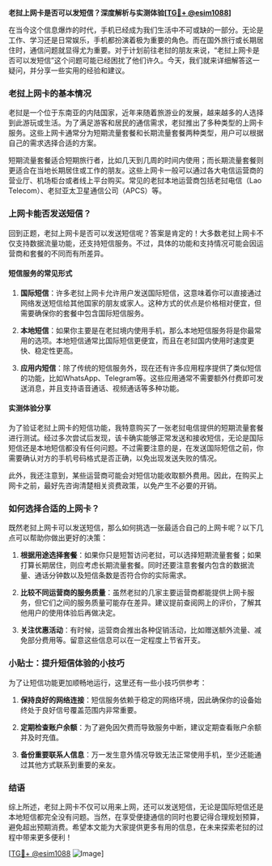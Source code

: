 **老挝上网卡是否可以发短信？深度解析与实测体验[[TG💪+ @esim1088](https://t.me/s/esim1088)]**

在当今这个信息爆炸的时代，手机已经成为我们生活中不可或缺的一部分。无论是工作、学习还是日常娱乐，手机都扮演着极为重要的角色。而在国外旅行或长期居住时，通信问题就显得尤为重要。对于计划前往老挝的朋友来说，“老挝上网卡是否可以发短信”这个问题可能已经困扰了他们许久。今天，我们就来详细解答这一疑问，并分享一些实用的经验和建议。

### 老挝上网卡的基本情况

老挝是一个位于东南亚的内陆国家，近年来随着旅游业的发展，越来越多的人选择到此游玩或生活。为了满足游客和居民的通信需求，老挝推出了多种类型的上网卡服务。这些上网卡通常分为短期流量套餐和长期流量套餐两种类型，用户可以根据自己的需求选择合适的方案。

短期流量套餐适合短期旅行者，比如几天到几周的时间内使用；而长期流量套餐则更适合在当地长期居住或工作的朋友。这些上网卡一般可以通过各大电信运营商的营业厅、机场柜台或者线上平台购买。常见的老挝本地运营商包括老挝电信（Lao Telecom）、老挝亚太卫星通信公司（APCS）等。

### 上网卡能否发送短信？

回到正题，老挝上网卡是否可以发送短信呢？答案是肯定的！大多数老挝上网卡不仅支持数据流量功能，还支持短信服务。不过，具体的功能和支持情况可能会因运营商和套餐的不同而有所差异。

#### 短信服务的常见形式

1. **国际短信**：许多老挝上网卡允许用户发送国际短信，这意味着你可以直接通过网络发送短信给其他国家的朋友或家人。这种方式的优点是价格相对便宜，但需要确保你的套餐中包含国际短信服务。

2. **本地短信**：如果你主要是在老挝境内使用手机，那么本地短信服务将是你最常用的选项。本地短信通常比国际短信更便宜，而且在老挝国内使用时速度更快、稳定性更高。

3. **应用内短信**：除了传统的短信服务外，现在还有许多应用程序提供了类似短信的功能，比如WhatsApp、Telegram等。这些应用通常不需要额外付费即可发送消息，并且支持语音通话、视频通话等多种功能。

#### 实测体验分享

为了验证老挝上网卡的短信功能，我特意购买了一张老挝电信提供的短期流量套餐进行测试。经过多次尝试后发现，该卡确实能够正常发送和接收短信，无论是国际短信还是本地短信都没有任何问题。不过需要注意的是，在发送国际短信之前，你需要确认对方的手机号码格式是否正确，以免出现发送失败的情况。

此外，我还注意到，某些运营商可能会对短信功能收取额外费用。因此，在购买上网卡之前，最好先咨询清楚相关资费政策，以免产生不必要的开销。

### 如何选择合适的上网卡？

既然老挝上网卡可以发送短信，那么如何挑选一张最适合自己的上网卡呢？以下几点可以帮助你做出更好的决策：

1. **根据用途选择套餐**：如果你只是短暂访问老挝，可以选择短期流量套餐；如果打算长期居住，则应考虑长期流量套餐。同时还要注意套餐内包含的数据流量、通话分钟数以及短信条数是否符合你的实际需求。

2. **比较不同运营商的服务质量**：虽然老挝的几家主要运营商都能提供上网卡服务，但它们之间的服务质量可能存在差异。建议提前查阅网上的评价，了解其他用户的使用体验后再做决定。

3. **关注优惠活动**：有时候，运营商会推出各种促销活动，比如赠送额外流量、减免部分费用等。留意这些信息可以在一定程度上节省开支。

### 小贴士：提升短信体验的小技巧

为了让短信功能更加顺畅地运行，这里还有一些小技巧供参考：

1. **保持良好的网络连接**：短信服务依赖于稳定的网络环境，因此确保你的设备始终处于良好信号覆盖范围内非常重要。

2. **定期检查账户余额**：为了避免因欠费而导致服务中断，建议定期查看账户余额并及时充值。

3. **备份重要联系人信息**：万一发生意外情况导致无法正常使用手机，至少还能通过其他方式联系到重要的亲友。

### 结语

综上所述，老挝上网卡不仅可以用来上网，还可以发送短信，无论是国际短信还是本地短信都完全没有问题。当然，在享受便捷通信的同时也要记得合理规划预算，避免超出预期消费。希望本文能为大家提供更多有用的信息，在未来探索老挝的过程中带来更多便利！

[[TG💪+ @esim1088](https://t.me/s/esim1088) ![Image](https://i.postimg.cc/4NQfJmqS/Snipaste-2025-05-13-00-14-12.png)]